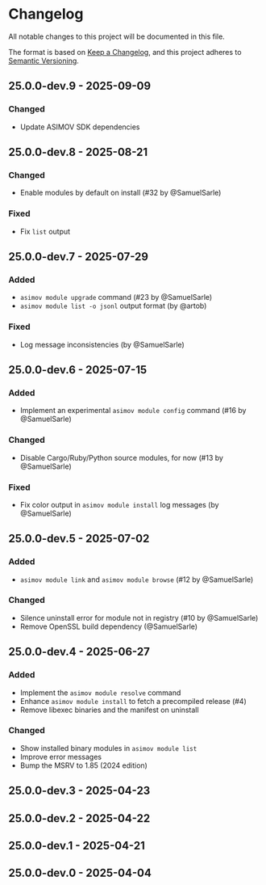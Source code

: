 # Changelog

All notable changes to this project will be documented in this file.

The format is based on [Keep a Changelog](https://keepachangelog.com/en/1.0.0/),
and this project adheres to [Semantic Versioning](https://semver.org/spec/v2.0.0.html).

## 25.0.0-dev.9 - 2025-09-09

### Changed

- Update ASIMOV SDK dependencies

## 25.0.0-dev.8 - 2025-08-21
### Changed
- Enable modules by default on install (#32 by @SamuelSarle)
### Fixed
- Fix `list` output

## 25.0.0-dev.7 - 2025-07-29
### Added
- `asimov module upgrade` command (#23 by @SamuelSarle)
- `asimov module list -o jsonl` output format (by @artob)
### Fixed
- Log message inconsistencies (by @SamuelSarle)

## 25.0.0-dev.6 - 2025-07-15
### Added
- Implement an experimental `asimov module config` command (#16 by @SamuelSarle)
### Changed
- Disable Cargo/Ruby/Python source modules, for now (#13 by @SamuelSarle)
### Fixed
- Fix color output in `asimov module install` log messages (by @SamuelSarle)

## 25.0.0-dev.5 - 2025-07-02
### Added
- `asimov module link` and `asimov module browse` (#12 by @SamuelSarle)
### Changed
- Silence uninstall error for module not in registry (#10 by @SamuelSarle)
- Remove OpenSSL build dependency (@SamuelSarle)

## 25.0.0-dev.4 - 2025-06-27
### Added
- Implement the `asimov module resolve` command
- Enhance `asimov module install` to fetch a precompiled release (#4)
- Remove libexec binaries and the manifest on uninstall
### Changed
- Show installed binary modules in `asimov module list`
- Improve error messages
- Bump the MSRV to 1.85 (2024 edition)

## 25.0.0-dev.3 - 2025-04-23

## 25.0.0-dev.2 - 2025-04-22

## 25.0.0-dev.1 - 2025-04-21

## 25.0.0-dev.0 - 2025-04-04
